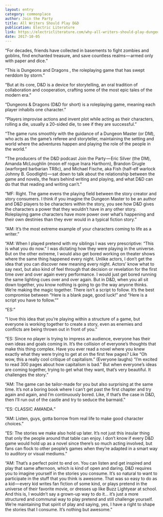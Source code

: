 ```yaml
---
layout: entry
category: commonplace
author: Join the Party
title: All Writers Should Play D&D
publication: Electric Literature
link: https://electricliterature.com/why-all-writers-should-play-dungeons-dragons-23b6a1561075
date: 2017-10-05
---
```


“For decades, friends have collected in basements to fight zombies and goblins, find enchanted treasure, and save countless realms — armed only with paper and dice.”

“This is Dungeons and Dragons , the roleplaying game that has swept nerddom by storm.”

“But at its core, D&D is a device for storytelling, an oral tradition of collaboration and cooperation, crafting some of the most epic tales of the modern era.”

“Dungeons & Dragons (D&D for short) is a roleplaying game, meaning each player inhabits one character.”

“Players improvise actions and invent plot while acting as their characters, rolling a die, usually a 20-sided die, to see if they are successful.”

“The game runs smoothly with the guidance of a Dungeon Master (or DM), who acts as the game’s referee and storyteller, maintaining the setting and world where the adventures happen and playing the role of the people in the world.”

“The producers of the D&D podcast Join the Party — Eric Silver (the DM), Amanda McLoughlin (moon elf rogue Inara Harthorn), Brandon Grugle (warforged barbarian TR8c), and Michael Fische, aka Fish (half-elf warlock Johnny B. Goodlight) — sat down to talk about the relationship between the game and novels, the fears behind writing and playing, and what D&D can do that that reading and writing can’t.”

“MF: Right. The game evens the playing field between the story creator and story consumers. I think if you imagine the Dungeon Master to be an author and D&D players to be characters within the story, you see how D&D gives the characters a power that they wouldn’t have in any other story. Roleplaying game characters have more power over what’s happening and their own destinies than they ever would in a typical fiction story.”

“AM: It’s the most extreme example of your characters coming to life as a writer.”

“AM: When I played pretend with my siblings I was very prescriptive: “This is what you do now.” I was dictating how they were playing in the universe. But on the other extreme, I would also get bored working on theater shows where the same thing happened every night. Unlike actors, I don’t get the idea that you can discover new meaning every night. Actors’ know what to say next, but also kind of feel through that decision or revelation for the first time over and over again every performance. I would just get bored running the same lighting cues over and over again. But in D&D, when you all sit down together, you know nothing is going to go the way anyone thinks. We’re making the magic together. There isn’t a script to follow. It’s the best compromise between “Here is a blank page, good luck!” and “Here is a script you have to follow.””

“ES:”

“I love this idea that you’re playing within a structure of a game, but everyone is working together to create a story, even as enemies and conflicts are being thrown out in front of you.”

“ES: Since no player is trying to impress an audience, everyone has their own ideas and goals coming in. It’s the collision of everyone’s thoughts that make this thing complex. Have you ever read a novel where you knew exactly what they were trying to get at on the first few pages? Like “Oh wow, this a really cool critique of capitalism.” (Everyone laughs) “I’m excited to read 300 pages about how capitalism is bad.” But when everyone’s ideas are coming together, trying to get what they want, that’s very beautiful. It challenges the story.”

“AM: The game can be tailor-made for you but also surprising at the same time. It’s not a boring book where I can’t get past the first chapter and try again and again, and I’m continuously bored. Like, if that’s the case in D&D, then I’ll run out of the castle and try to seduce the barmaid.”

“ES: CLASSIC AMANDA.”

“AM: Listen, guys, gotta borrow from real life to make good character choices.”

“ES: The stories we make also hold up later. It’s not just this insular thing that only the people around that table can enjoy. I don’t know if every D&D game would hold up as a novel since there’s so much acting involved, but fans can flock to other people’s games when they’re adapted in a smart way to auditory or visual mediums.”

“AM: That’s a perfect point to end on. You can listen and get inspired and play that same afternoon, which is kind of open and daring. D&D requires you to imagine yourself in the stories you consume. It’s so natural to want to participate in the stuff that you think is awesome. That was so easy to do as a kid — every kid writes fan fiction of some kind, or plays pretend in the universe of their favorite movie, or dresses up like Buzz Lightyear at school. And this is, I wouldn’t say a grown-up way to do it… it’s just a more structured and communal way to play pretend and still challenge yourself. We’re maintaining that spirit of play and saying, yes, I have a right to shape the stories that I consume. It’s nothing but awesome.”
